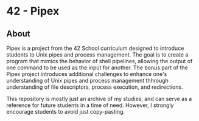 # 42 - Pipex

## About
Pipex is a project from the 42 School curriculum designed to introduce students to Unix pipes and process management. The goal is to create a program that mimics the behavior of shell pipelines, allowing the output of one command to be used as the input for another. The bonus part of the Pipex project introduces additional challenges to enhance one's understanding of Unix pipes and process management thhrough understanding of file descriptors, process execution, and redirections.

This repository is mostly just an archive of my studies, and can serve as a reference for future students in a time of need. However, I strongly encourage students to avoid just copy-pasting.
